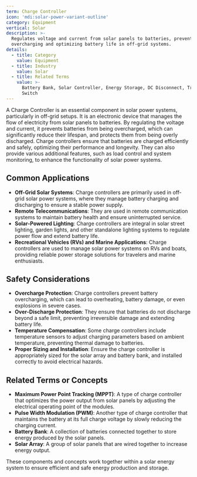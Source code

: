 ```yaml
---
term: Charge Controller
icon: 'mdi:solar-power-variant-outline'
category: Equipment
vertical: Solar
description: >-
  Regulates voltage and current from solar panels to batteries, preventing
  overcharging and optimizing battery life in off-grid systems.
details:
  - title: Category
    value: Equipment
  - title: Industry
    value: Solar
  - title: Related Terms
    value: >-
      Battery Bank, Solar Controller, Energy Storage, DC Disconnect, Transfer
      Switch
---
```

A Charge Controller is an essential component in solar power systems, particularly in off-grid setups. It is an electronic device that manages the flow of electricity from solar panels to batteries. By regulating the voltage and current, it prevents batteries from being overcharged, which can significantly reduce their lifespan, and protects them from being overly discharged. Charge controllers ensure that batteries are charged efficiently and safely, optimizing their performance and longevity. They can also provide various additional features, such as load control and system monitoring, to enhance the functionality of solar power systems.

## Common Applications

- **Off-Grid Solar Systems**: Charge controllers are primarily used in off-grid solar power systems, where they manage battery charging and discharging to ensure a stable power supply.
- **Remote Telecommunications**: They are used in remote communication systems to maintain battery health and ensure uninterrupted service.
- **Solar-Powered Lighting**: Charge controllers are integral in solar street lighting, garden lights, and other standalone lighting systems to regulate power flow and extend battery life.
- **Recreational Vehicles (RVs) and Marine Applications**: Charge controllers are used to manage solar power systems on RVs and boats, providing reliable power storage solutions for travelers and marine enthusiasts.

## Safety Considerations

- **Overcharge Protection**: Charge controllers prevent battery overcharging, which can lead to overheating, battery damage, or even explosions in severe cases.
- **Over-Discharge Protection**: They ensure that batteries do not discharge beyond a safe limit, preventing irreversible damage and extending battery life.
- **Temperature Compensation**: Some charge controllers include temperature sensors to adjust charging parameters based on ambient temperature, preventing thermal damage to batteries.
- **Proper Sizing and Installation**: Ensure the charge controller is appropriately sized for the solar array and battery bank, and installed correctly to avoid electrical hazards.

## Related Terms or Concepts

- **Maximum Power Point Tracking (MPPT)**: A type of charge controller that optimizes the power output from solar panels by adjusting the electrical operating point of the modules.
- **Pulse Width Modulation (PWM)**: Another type of charge controller that maintains the battery at its full charge voltage by slowly reducing the charging current.
- **Battery Bank**: A collection of batteries connected together to store energy produced by the solar panels.
- **Solar Array**: A group of solar panels that are wired together to increase energy output.

These components and concepts work together within a solar energy system to ensure efficient and safe energy production and storage.
